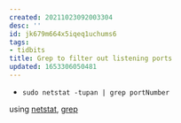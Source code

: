 ```yaml
---
created: 20211023092003304
desc: ''
id: jk679m664x5iqeq1uchums6
tags:
- tidbits
title: Grep to filter out listening ports
updated: 1653306050481
---
```

   
   
- `sudo netstat -tupan | grep portNumber`   
   
using [netstat](../devlog/netstat.md), [grep](../devlog/grep.md)